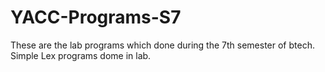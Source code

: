 # YACC-Programs-S7
These are the lab programs which done during the 7th semester of btech.
Simple Lex programs dome in lab.

